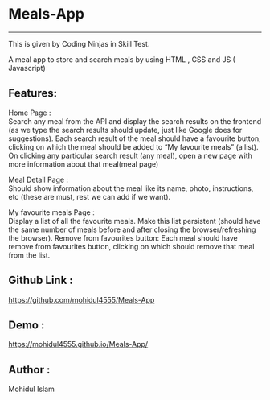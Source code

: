 # Meals-App
________________
This is given by Coding Ninjas in Skill Test.

A meal app to store and search meals by using HTML , CSS and JS ( Javascript)

Features:
---------
Home Page :<br>
Search any meal from the API and display the search results on the frontend (as we type the search results should update, just like Google does for suggestions).
Each search result of the meal should have a favourite button, clicking on which the meal should be added to “My favourite meals” (a list).
On clicking any particular search result (any meal), open a new page with more information about that meal(meal page)

Meal Detail Page :<br>
Should show information about the meal like its name, photo, instructions, etc (these are must, rest we can add if we want).

My favourite meals Page :<br>
Display a list of all the favourite meals.
Make this list persistent (should have the same number of meals before and after closing the browser/refreshing the browser).
Remove from favourites button: Each meal should have remove from favourites button, clicking on which should remove that meal from the list.


Github Link  :
-------------
https://github.com/mohidul4555/Meals-App


Demo :
-----------
https://mohidul4555.github.io/Meals-App/


Author :
------------
Mohidul Islam
